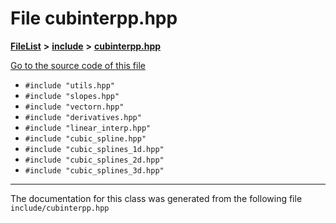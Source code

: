 

# File cubinterpp.hpp



[**FileList**](files.md) **>** [**include**](dir_d44c64559bbebec7f509842c48db8b23.md) **>** [**cubinterpp.hpp**](cubinterpp_8hpp.md)

[Go to the source code of this file](cubinterpp_8hpp_source.md)



* `#include "utils.hpp"`
* `#include "slopes.hpp"`
* `#include "vectorn.hpp"`
* `#include "derivatives.hpp"`
* `#include "linear_interp.hpp"`
* `#include "cubic_spline.hpp"`
* `#include "cubic_splines_1d.hpp"`
* `#include "cubic_splines_2d.hpp"`
* `#include "cubic_splines_3d.hpp"`


































































------------------------------
The documentation for this class was generated from the following file `include/cubinterpp.hpp`

